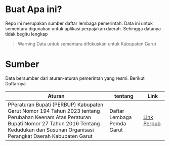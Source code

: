 # Buat Apa ini?

Repo ini merupakan sumber daftar lembaga pemerintah. Data ini untuk sementara digunakan untuk aplikasi perpajakan daerah. Sehingga datanya tidak begitu lengkap

> Warning
> Data untuk sementara difokuskan untuk Kabupaten Garut

# Sumber

Data bersumber dari aturan-aturan pemerintah yang resmi. Berikut Daftarnya

| Aturan | tentang | Link |
| --------- | ------ | ----- |
| PPeraturan Bupati (PERBUP) Kabupaten Garut Nomor 194 Tahun 2023 tentang Perubahan Keenam Atas Peraturan Bupati Nomor 27 Tahun 2016 Tentang Kedudukan dan Susunan Organisasi Perangkat Daerah Kabupaten Garut | Daftar Lembaga Pemda Garut | [Link Perpub](https://peraturan.bpk.go.id/Details/284968/perbup-kab-garut-no-194-tahun-2023) |

